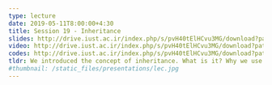 ```yaml
---
type: lecture
date: 2019-05-11T8:00:00+4:30
title: Session 19 - Inheritance
slides: http://drive.iust.ac.ir/index.php/s/pvH40tElHCvu3MG/download?path=%2FSlides&files=AP_Session20.pdf
video: http://drive.iust.ac.ir/index.php/s/pvH40tElHCvu3MG/download?path=%2FClassVideos&files=S20.mp4
codes: http://drive.iust.ac.ir/index.php/s/pvH40tElHCvu3MG/download?path=%2FCode&files=S20.zip
tldr: We introduced the concept of inheritance. What is it? Why we use it? and the C# syntax for it. We started from the C# Object and Exception classes which we had seen before. Next we implemented a Person and Student class separately and saw the overlap in definitions and code. We then had Student inherit from the Person class. We added more classes to the hierarchy by adding Employee who inherits from Person and Teacher who inherits from Employee. We talked about constructors and how base class constructors can/should be called. Next we introduced virtual/override/new methods and polymorphisim. At the end of the class we looked through Assignment 9 and gave some hints on how to approach it.
#thumbnail: /static_files/presentations/lec.jpg
---
```

